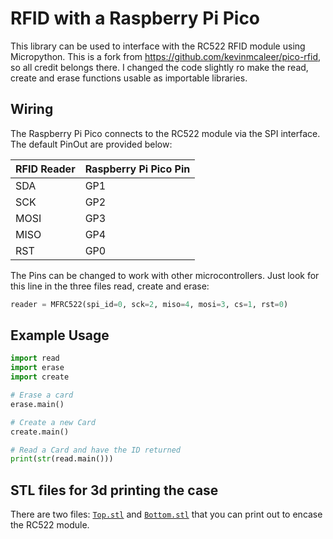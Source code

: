 # RFID with a Raspberry Pi Pico

This library can be used to interface with the RC522 RFID module using Micropython.
This is a fork from <https://github.com/kevinmcaleer/pico-rfid>, so all credit belongs there.
I changed the code slightly ro make the read, create and erase functions usable as importable libraries.

## Wiring

The Raspberry Pi Pico connects to the RC522 module via the SPI interface. The default PinOut are provided below:

| RFID Reader | Raspberry Pi Pico Pin |
| ----------- | --------------------- |
| SDA         | GP1                   |
| SCK         | GP2                   |
| MOSI        | GP3                   |
| MISO        | GP4                   |
| RST         | GP0                   |

The Pins can be changed to work with other microcontrollers. Just look for this line in the three files read, create and erase:

```python
reader = MFRC522(spi_id=0, sck=2, miso=4, mosi=3, cs=1, rst=0)
```

## Example Usage

```python
import read
import erase
import create

# Erase a card
erase.main()

# Create a new Card
create.main()

# Read a Card and have the ID returned
print(str(read.main()))
```

## STL files for 3d printing the case

There are two files: [`Top.stl`](Top.stl) and [`Bottom.stl`](bottom.stl) that you can print out to encase the RC522 module.
